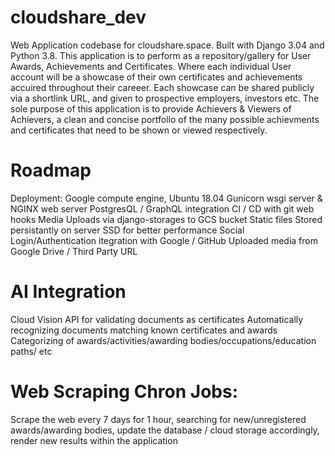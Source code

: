 # cloudshare_dev
Web Application codebase for cloudshare.space.
Built with Django 3.04 and Python 3.8.
This application is to perform as a repository/gallery for User Awards, Achievements and Certificates.
Where each individual User account will be a showcase of their own certificates and achievements accuired 
throughout their careeer. 
Each showcase can be shared publicly via a shortlink URL, and given to prospective employers, investors etc.
The sole purpose of this application is to provide Achievers & Viewers of Achievers, a clean and concise portfolio 
of the many possible achievments and certificates that need to be shown or viewed respectively.

# Roadmap 
Deployment: 
Google compute engine, Ubuntu 18.04
Gunicorn wsgi server & NGINX web server
PostgresQL / GraphQL integration
CI / CD with git web hooks
Media Uploads via django-storages to GCS bucket
Static files Stored persistantly on server SSD for better performance
Social Login/Authentication itegration with Google / GitHub
Uploaded media from Google Drive / Third Party URL

# AI Integration
Cloud Vision API for validating documents as certificates
Automatically recognizing documents matching known certificates and awards
Categorizing of awards/activities/awarding bodies/occupations/education paths/ etc 

# Web Scraping Chron Jobs:
Scrape the web every 7 days for 1 hour, 
searching for new/unregistered awards/awarding bodies,
update the database / cloud storage accordingly,
render new results within the application
